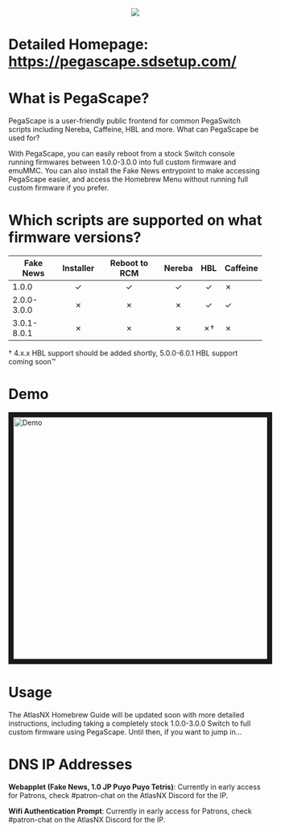 <p align="center">
  <a href=https://pegascape.sdsetup.com"><img src=https://i.imgur.com/H9ZLk33.png></a>
                                        </p>
                                        
# Detailed Homepage: https://pegascape.sdsetup.com/
# What is PegaScape?

PegaScape is a user-friendly public frontend for common PegaSwitch scripts including Nereba, Caffeine, HBL and more.
What can PegaScape be used for?

With PegaScape, you can easily reboot from a stock Switch console running firmwares between 1.0.0-3.0.0 into full custom firmware and emuMMC. You can also install the Fake News entrypoint to make accessing PegaScape easier, and access the Homebrew Menu without running full custom firmware if you prefer.

# Which scripts are supported on what firmware versions?

Fake News | Installer |	Reboot to RCM |	Nereba | HBL | Caffeine
------------|:-----------:|:---------------:|:--------:|:------:|----------
1.0.0 |	✓ |	✓ |	✓ |	✓ |	✗
2.0.0-3.0.0 |	✗ |	✗ |	✗ |	✓ |	✓
3.0.1-8.0.1 |	✗ |	✗ |	✗ |	✗† | 	✗

† 4.x.x HBL support should be added shortly, 5.0.0-6.0.1 HBL support coming soon™

# Demo

<a href="http://www.youtube.com/watch?feature=player_embedded&v=s0R7vO6nO6E
" target="_blank"><img src="http://img.youtube.com/vi/s0R7vO6nO6E/0.jpg" 
alt="Demo" width="854" height="480" border="10" /></a>

# Usage

The AtlasNX Homebrew Guide will be updated soon with more detailed instructions, including taking a completely stock 1.0.0-3.0.0 Switch to full custom firmware using PegaScape. Until then, if you want to jump in...

# DNS IP Addresses

**Webapplet (Fake News, 1.0 JP Puyo Puyo Tetris)**: 	Currently in early access for Patrons, check #patron-chat on the AtlasNX Discord for the IP.

**Wifi Authentication Prompt**:	Currently in early access for Patrons, check #patron-chat on the AtlasNX Discord for the IP.

